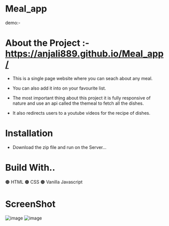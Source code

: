 # Meal_app
demo:-
# About the Project :- https://anjali889.github.io/Meal_app/

* This is a single page website where you can seach about any meal.

* You can also add it into on your favourite list.

* The most important thing about this project it is fully responsive of nature and use an api called the themeal to fetch all the dishes.

* It also redirects users to a youtube videos for the recipe of dishes.

# Installation
* Download the zip file and run on the Server...

# Build With..
🟠 HTML 🟠 CSS 🟠 Vanilla Javascript

# ScreenShot
![image](https://user-images.githubusercontent.com/66822114/221874886-dbf1d233-2f01-484c-868c-993b28f36065.png)
![image](https://user-images.githubusercontent.com/66822114/221875244-93fb5833-6e41-460d-9011-2f6ac56f22bf.png)
